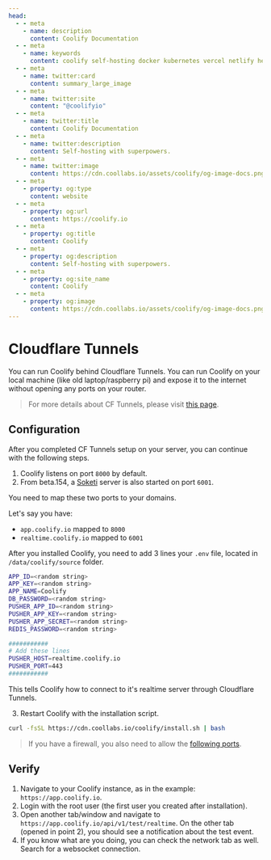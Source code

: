 ```yaml
---
head:
  - - meta
    - name: description
      content: Coolify Documentation
  - - meta
    - name: keywords
      content: coolify self-hosting docker kubernetes vercel netlify heroku render digitalocean aws gcp azure
  - - meta
    - name: twitter:card
      content: summary_large_image
  - - meta
    - name: twitter:site
      content: "@coolifyio"
  - - meta
    - name: twitter:title
      content: Coolify Documentation
  - - meta
    - name: twitter:description
      content: Self-hosting with superpowers.
  - - meta
    - name: twitter:image
      content: https://cdn.coollabs.io/assets/coolify/og-image-docs.png
  - - meta
    - property: og:type
      content: website
  - - meta
    - property: og:url
      content: https://coolify.io
  - - meta
    - property: og:title
      content: Coolify
  - - meta
    - property: og:description
      content: Self-hosting with superpowers.
  - - meta
    - property: og:site_name
      content: Coolify
  - - meta
    - property: og:image
      content: https://cdn.coollabs.io/assets/coolify/og-image-docs.png
---
```


# Cloudflare Tunnels

You can run Coolify behind Cloudflare Tunnels. You can run Coolify on your local machine (like old laptop/raspberry pi) and expose it to the internet without opening any ports on your router.

> For more details about CF Tunnels, please visit [this page](https://developers.cloudflare.com/cloudflare-one/connections/connect-networks/).

## Configuration

After you completed CF Tunnels setup on your server, you can continue with the following steps.

1. Coolify listens on port `8000` by default.
2. From beta.154, a [Soketi](https://docs.soketi.app/) server is also started on port `6001`.

You need to map these two ports to your domains.

Let's say you have:
- `app.coolify.io` mapped to `8000`
- `realtime.coolify.io` mapped to `6001`

After you installed Coolify, you need to add 3 lines your `.env` file, located in `/data/coolify/source` folder.

```bash
APP_ID=<random string>
APP_KEY=<random string>
APP_NAME=Coolify
DB_PASSWORD=<random string>
PUSHER_APP_ID=<random string>
PUSHER_APP_KEY=<random string>
PUSHER_APP_SECRET=<random string>
REDIS_PASSWORD=<random string>

###########
# Add these lines
PUSHER_HOST=realtime.coolify.io
PUSHER_PORT=443
###########
```

This tells Coolify how to connect to it's realtime server through Cloudflare Tunnels.

3. Restart Coolify with the installation script.

```bash
curl -fsSL https://cdn.coollabs.io/coolify/install.sh | bash
```

> If you have a firewall, you also need to allow the [following ports](./firewall.md).
## Verify

1. Navigate to your Coolify instance, as in the example: `https://app.coolify.io`.
2. Login with the root user (the first user you created after installation).
3. Open another tab/window and navigate to `https://app.coolify.io/api/v1/test/realtime`. On the other tab (opened in point 2), you should see a notification about the test event.
4. If you know what are you doing, you can check the network tab as well. Search for a websocket connection.

